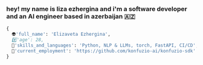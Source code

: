 ### hey! my name is liza ezhergina and i'm a software developer and an AI engineer based in azerbaijan 🇦🇿

```python
{
  👽'full_name': 'Elizaveta Ezhergina',
  #️⃣'age': 28,
  🎏'skills_and_languages': 'Python, NLP & LLMs, torch, FastAPI, CI/CD',
  💒'current_employment': 'https://github.com/konfuzio-ai/konfuzio-sdk'
}
```

<!--
**iftwigs/iftwigs** is a ✨ _special_ ✨ repository because its `README.md` (this file) appears on your GitHub profile.

Here are some ideas to get you started:

- 🔭 I’m currently working on ...
- 🌱 I’m currently learning ...
- 👯 I’m looking to collaborate on ...
- 🤔 I’m looking for help with ...
- 💬 Ask me about ...
- 📫 How to reach me: ...
- 😄 Pronouns: ...
- ⚡ Fun fact: ...
-->
